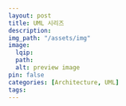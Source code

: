 ```yaml
---
layout: post
title: UML 시리즈
description:
img_path: "/assets/img"
image:
  lqip:
  path:
  alt: preview image
pin: false
categories: [Architecture, UML]
tags:
---
```

